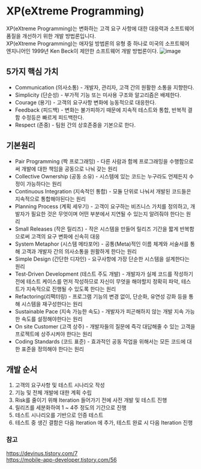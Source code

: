 # XP(eXtreme Programming)
XP(eXtreme Programming)는 변화하는 고객 요구 사항에 대한 대응력과 소프트웨어 품질을 개선하기 위한 개발 방법론입니다.   
XP(eXtreme Programming)는 애자일 방법론의 유형 중 하나로 미국의 소프트웨어 엔지니어인 1999년 Ken Beck이 제안한 소프트웨어 개발 방법론이다.
![image](https://github.com/Lsh15/Test_Study/assets/50148363/8d60cca5-aa4a-4d9a-9a66-57e8e5fe3ca5)


## 5가지 핵심 가치
* Communication (의사소통) - 개발자, 관리자, 고객 간의 원활한 소통을 지향한다. 
* Simplicity (단순성) - 부가적 기능 또는 미사용 구조와 알고리즘은 배제한다.
* Courage (용기) - 고객의 요구사항 변화에 능동적으로 대응한다.
* Feedback (피드백) - 변화는 불가피하기 때문에 지속적 테스트와 통합, 반복적 결함 수정등은 빠르게 피드백한다.
* Respect (존중) - 팀원 간의 상호존중을 기본으로 한다.

## 기본원리
* Pair Programming (짝 프로그래밍) - 다른 사람과 함께 프로그래밍을 수행함으로써 개발에 대한 책임을 공동으로 나눠 갖는 원리
* Collective Ownership (공동 소유) - 시스템에 있는 코드는 누구라도 언제든지 수정이 가능하다는 원리
* Continuous Integration (지속적인 통합) - 모듈 단위로 나눠서 개발된 코드들은 지속적으로 통합해야된다는 원리
* Planning Process (계획 세우기) - 고객이 요구하는 비즈니스 가치를 정의하고, 개발자가 필요한 것은 무엇이며 어떤 부분에서 지연될 수 있는지 알려줘야 한다는 원리
* Small Releases (작은 릴리즈) - 작은 시스템을 만들어 릴리즈 기간을 짧게 반복함으로써 고객의 요구 변화에 신속히 대응
* System Metaphor (시스템 메타포어) - 공통(Meta)적인 이름 체계와 서술서를 통해 고객과 개발자 간의 의사소통을 원활하게 한다는 원리
* Simple Design (간단한 디자인) - 요구사항에 가장 단순한 시스템을 설계한다는 원리
* Test-Driven Development (테스트 주도 개발) - 개발자가 실제 코드를 작성하기 전에 테스트 케이스를 먼저 작성하므로 자신이 무엇을 해야할지 정확히 파악, 테스트가 지속적으로 진행될 수 있도록 한다는 원리
* Refactoring(리팩터링) - 프로그램 기능의 변경 없이, 단순화, 유연성 강화 등을 통해 시스템을 재구성한다는 원리
* Sustainable Pace (지속 가능한 속도) - 개발자가 피곤해하지 않는 개발 지속 가능한 속도를 설정해야한다는 원리
* On site Customer (고객 상주) - 개발자들의 질문에 즉각 대답해줄 수 있는 고객을 프로젝트에 상주시켜야 한다는 원리
* Coding Standards (코드 표준) - 효과적인 공동 작업을 위해서는 모든 코드에 대한 표준을 정의해야 한다는 원리 

## 개발 순서
1. 고객의 요구사항 및 테스트 시나리오 작성
2. 기능 및 전체 개발에 대한 계획 수립
3. Risk를 줄이기 위해 Iteration 들어가기 전에 사전 개발 및 테스트 진행
4. 릴리즈를 세분화하여 1 ~ 4주 정도의 기간으로 진행
5. 테스트 시나리오를 기반으로 인증 테스트
6. 테스트 중 생긴 결함은 다음 Iteration 에 추가, 테스트 완료 시 다음 Iteration 진행 

### 참고
https://devinus.tistory.com/7    
https://mobile-app-developer.tistory.com/56
